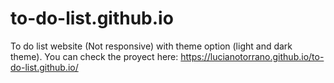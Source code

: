 # to-do-list.github.io
To do list website (Not responsive) with theme option (light and dark theme). You can check the proyect here: https://lucianotorrano.github.io/to-do-list.github.io/
